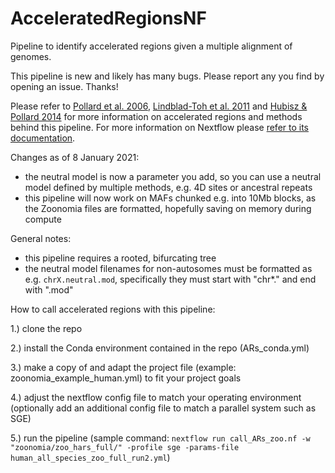 # AcceleratedRegionsNF
Pipeline to identify accelerated regions given a multiple alignment of genomes.

This pipeline is new and likely has many bugs. Please report any you find by opening an issue. Thanks!

Please refer to [Pollard et al. 2006](https://www.nature.com/articles/nature05113), [Lindblad-Toh et al. 2011](https://www.nature.com/articles/nature10530) and [Hubisz & Pollard 2014](https://www.sciencedirect.com/science/article/pii/S0959437X14000781) for more information on accelerated regions and methods behind this pipeline. For more information on Nextflow please [refer to its documentation](https://www.nextflow.io/docs/latest/index.html).

Changes as of 8 January 2021:
* the neutral model is now a parameter you add, so you can use a neutral model defined by multiple methods, e.g. 4D sites or ancestral repeats
* this pipeline will now work on MAFs chunked e.g. into 10Mb blocks, as the Zoonomia files are formatted, hopefully saving on memory during compute

General notes:
* this pipeline requires a rooted, bifurcating tree
* the neutral model filenames for non-autosomes must be formatted as e.g. `chrX.neutral.mod`, specifically they must start with "chr\*." and end with ".mod"

How to call accelerated regions with this pipeline:

1.) clone the repo

2.) install the Conda environment contained in the repo (ARs_conda.yml)

3.) make a copy of and adapt the project file (example: zoonomia_example_human.yml) to fit your project goals

4.) adjust the nextflow config file to match your operating environment (optionally add an additional config file to match a parallel system such as SGE)

5.) run the pipeline (sample command: `nextflow run call_ARs_zoo.nf -w "zoonomia/zoo_hars_full/" -profile sge -params-file human_all_species_zoo_full_run2.yml`)
